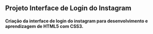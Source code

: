 ## Projeto Interface de Login do Instagram ##

#### Criação da interface de login do instagram para desenvolvimento e aprendizagem de HTML5 com CSS3.

